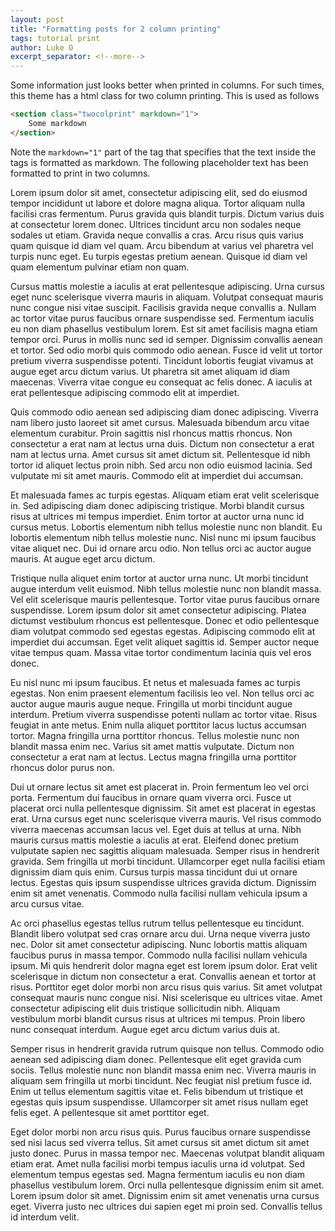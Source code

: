 ```yaml
---
layout: post
title: "Formatting posts for 2 column printing"
tags: tutorial print
author: Luke O
excerpt_separator: <!--more-->
---
```


Some information just looks better when printed in columns. For such times, this theme has a html class for two column printing. This is used as follows

```html
<section class="twocolprint" markdown="1">
    Some markdown
</section>
```

Note the `markdown="1"` part of the tag that specifies that the text inside the tags is formatted as markdown. The following placeholder text has been formatted to print in two columns.

<!--more-->

<section class="twocolprint" markdown="1">

Lorem ipsum dolor sit amet, consectetur adipiscing elit, sed do eiusmod tempor incididunt ut labore et dolore magna aliqua. Tortor aliquam nulla facilisi cras fermentum. Purus gravida quis blandit turpis. Dictum varius duis at consectetur lorem donec. Ultrices tincidunt arcu non sodales neque sodales ut etiam. Gravida neque convallis a cras. Arcu risus quis varius quam quisque id diam vel quam. Arcu bibendum at varius vel pharetra vel turpis nunc eget. Eu turpis egestas pretium aenean. Quisque id diam vel quam elementum pulvinar etiam non quam.

Cursus mattis molestie a iaculis at erat pellentesque adipiscing. Urna cursus eget nunc scelerisque viverra mauris in aliquam. Volutpat consequat mauris nunc congue nisi vitae suscipit. Facilisis gravida neque convallis a. Nullam ac tortor vitae purus faucibus ornare suspendisse sed. Fermentum iaculis eu non diam phasellus vestibulum lorem. Est sit amet facilisis magna etiam tempor orci. Purus in mollis nunc sed id semper. Dignissim convallis aenean et tortor. Sed odio morbi quis commodo odio aenean. Fusce id velit ut tortor pretium viverra suspendisse potenti. Tincidunt lobortis feugiat vivamus at augue eget arcu dictum varius. Ut pharetra sit amet aliquam id diam maecenas. Viverra vitae congue eu consequat ac felis donec. A iaculis at erat pellentesque adipiscing commodo elit at imperdiet.

Quis commodo odio aenean sed adipiscing diam donec adipiscing. Viverra nam libero justo laoreet sit amet cursus. Malesuada bibendum arcu vitae elementum curabitur. Proin sagittis nisl rhoncus mattis rhoncus. Non consectetur a erat nam at lectus urna duis. Dictum non consectetur a erat nam at lectus urna. Amet cursus sit amet dictum sit. Pellentesque id nibh tortor id aliquet lectus proin nibh. Sed arcu non odio euismod lacinia. Sed vulputate mi sit amet mauris. Commodo elit at imperdiet dui accumsan.

Et malesuada fames ac turpis egestas. Aliquam etiam erat velit scelerisque in. Sed adipiscing diam donec adipiscing tristique. Morbi blandit cursus risus at ultrices mi tempus imperdiet. Enim tortor at auctor urna nunc id cursus metus. Lobortis elementum nibh tellus molestie nunc non blandit. Eu lobortis elementum nibh tellus molestie nunc. Nisl nunc mi ipsum faucibus vitae aliquet nec. Dui id ornare arcu odio. Non tellus orci ac auctor augue mauris. At augue eget arcu dictum.

Tristique nulla aliquet enim tortor at auctor urna nunc. Ut morbi tincidunt augue interdum velit euismod. Nibh tellus molestie nunc non blandit massa. Vel elit scelerisque mauris pellentesque. Tortor vitae purus faucibus ornare suspendisse. Lorem ipsum dolor sit amet consectetur adipiscing. Platea dictumst vestibulum rhoncus est pellentesque. Donec et odio pellentesque diam volutpat commodo sed egestas egestas. Adipiscing commodo elit at imperdiet dui accumsan. Eget velit aliquet sagittis id. Semper auctor neque vitae tempus quam. Massa vitae tortor condimentum lacinia quis vel eros donec.

Eu nisl nunc mi ipsum faucibus. Et netus et malesuada fames ac turpis egestas. Non enim praesent elementum facilisis leo vel. Non tellus orci ac auctor augue mauris augue neque. Fringilla ut morbi tincidunt augue interdum. Pretium viverra suspendisse potenti nullam ac tortor vitae. Risus feugiat in ante metus. Enim nulla aliquet porttitor lacus luctus accumsan tortor. Magna fringilla urna porttitor rhoncus. Tellus molestie nunc non blandit massa enim nec. Varius sit amet mattis vulputate. Dictum non consectetur a erat nam at lectus. Lectus magna fringilla urna porttitor rhoncus dolor purus non.

Dui ut ornare lectus sit amet est placerat in. Proin fermentum leo vel orci porta. Fermentum dui faucibus in ornare quam viverra orci. Fusce ut placerat orci nulla pellentesque dignissim. Sit amet est placerat in egestas erat. Urna cursus eget nunc scelerisque viverra mauris. Vel risus commodo viverra maecenas accumsan lacus vel. Eget duis at tellus at urna. Nibh mauris cursus mattis molestie a iaculis at erat. Eleifend donec pretium vulputate sapien nec sagittis aliquam malesuada. Semper risus in hendrerit gravida. Sem fringilla ut morbi tincidunt. Ullamcorper eget nulla facilisi etiam dignissim diam quis enim. Cursus turpis massa tincidunt dui ut ornare lectus. Egestas quis ipsum suspendisse ultrices gravida dictum. Dignissim enim sit amet venenatis. Commodo nulla facilisi nullam vehicula ipsum a arcu cursus vitae.

Ac orci phasellus egestas tellus rutrum tellus pellentesque eu tincidunt. Blandit libero volutpat sed cras ornare arcu dui. Urna neque viverra justo nec. Dolor sit amet consectetur adipiscing. Nunc lobortis mattis aliquam faucibus purus in massa tempor. Commodo nulla facilisi nullam vehicula ipsum. Mi quis hendrerit dolor magna eget est lorem ipsum dolor. Erat velit scelerisque in dictum non consectetur a erat. Convallis aenean et tortor at risus. Porttitor eget dolor morbi non arcu risus quis varius. Sit amet volutpat consequat mauris nunc congue nisi. Nisi scelerisque eu ultrices vitae. Amet consectetur adipiscing elit duis tristique sollicitudin nibh. Aliquam vestibulum morbi blandit cursus risus at ultrices mi tempus. Proin libero nunc consequat interdum. Augue eget arcu dictum varius duis at.

Semper risus in hendrerit gravida rutrum quisque non tellus. Commodo odio aenean sed adipiscing diam donec. Pellentesque elit eget gravida cum sociis. Tellus molestie nunc non blandit massa enim nec. Viverra mauris in aliquam sem fringilla ut morbi tincidunt. Nec feugiat nisl pretium fusce id. Enim ut tellus elementum sagittis vitae et. Felis bibendum ut tristique et egestas quis ipsum suspendisse. Ullamcorper sit amet risus nullam eget felis eget. A pellentesque sit amet porttitor eget.

Eget dolor morbi non arcu risus quis. Purus faucibus ornare suspendisse sed nisi lacus sed viverra tellus. Sit amet cursus sit amet dictum sit amet justo donec. Purus in massa tempor nec. Maecenas volutpat blandit aliquam etiam erat. Amet nulla facilisi morbi tempus iaculis urna id volutpat. Sed elementum tempus egestas sed. Magna fermentum iaculis eu non diam phasellus vestibulum lorem. Orci nulla pellentesque dignissim enim sit amet. Lorem ipsum dolor sit amet. Dignissim enim sit amet venenatis urna cursus eget. Viverra justo nec ultrices dui sapien eget mi proin sed. Convallis tellus id interdum velit.

</section>